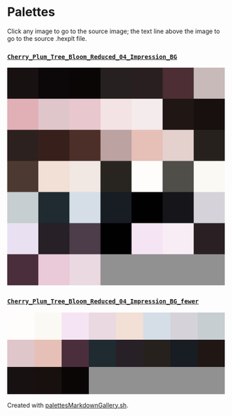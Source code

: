 # Palettes

Click any image to go to the source image; the text line above the image to go to the source .hexplt file.

### [`Cherry_Plum_Tree_Bloom_Reduced_04_Impression_BG`](Cherry_Plum_Tree_Bloom_Reduced_04_Impression_BG.hexplt)

[ ![Cherry_Plum_Tree_Bloom_Reduced_04_Impression_BG.png](Cherry_Plum_Tree_Bloom_Reduced_04_Impression_BG.png) ](Cherry_Plum_Tree_Bloom_Reduced_04_Impression_BG.png)

### [`Cherry_Plum_Tree_Bloom_Reduced_04_Impression_BG_fewer`](Cherry_Plum_Tree_Bloom_Reduced_04_Impression_BG_fewer.hexplt)

[ ![Cherry_Plum_Tree_Bloom_Reduced_04_Impression_BG_fewer.png](Cherry_Plum_Tree_Bloom_Reduced_04_Impression_BG_fewer.png) ](Cherry_Plum_Tree_Bloom_Reduced_04_Impression_BG_fewer.png)

Created with [palettesMarkdownGallery.sh](https://github.com/earthbound19/_ebDev/blob/master/scripts/imgAndVideo/palettesMarkdownGallery.sh).